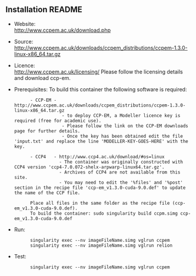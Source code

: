 ## Installation README

* Website:  
            http://www.ccpem.ac.uk/download.php

* Source:   
            http://www.ccpem.ac.uk/downloads/ccpem_distributions/ccpem-1.3.0-linux-x86_64.tar.gz

* Licence:  
            http://www.ccpem.ac.uk/licensing/
            Please follow the licensing details and download ccp-em.

* Prerequisites:
            To build this container the following software is required:
            
            - CCP-EM - http://www.ccpem.ac.uk/downloads/ccpem_distributions/ccpem-1.3.0-linux-x86_64.tar.gz
                        - to deploy CCP-EM, a Modeller licence key is required (free for academic use). 
                        - Please follow the link on the CCP-EM downloads page for further details. 
                        - Once the key has been obtained edit the file 'input.txt' and replace the line 'MODELLER-KEY-GOES-HERE' with the key.
                        
            - CCP4   - http://www.ccp4.ac.uk/download/#os=linux 
                       - The container was originally constructed with CCP4 version 'ccp4-7.0.072-shelx-arpwarp-linux64.tar.gz'. 
                       - Archives of CCP4 are not available from this site. 
                       - You may need to edit the '%files' and '%post' section in the recipe file 'ccp-em_v1.3.0-cuda-9.0.def' to update the name of the CCP file.
            
            Place all files in the same folder as the recipe file (ccp-em_v1.3.0-cuda-9.0.def).
            To build the container: sudo singularity build ccpm.simg ccp-em_v1.3.0-cuda-9.0.def

* Run:      

            singularity exec --nv imageFileName.simg vglrun ccpem
            singularity exec --nv imageFileName.simg vglrun relion

* Test:     

            singularity exec --nv imageFileName.simg vglrun ccpem
            

